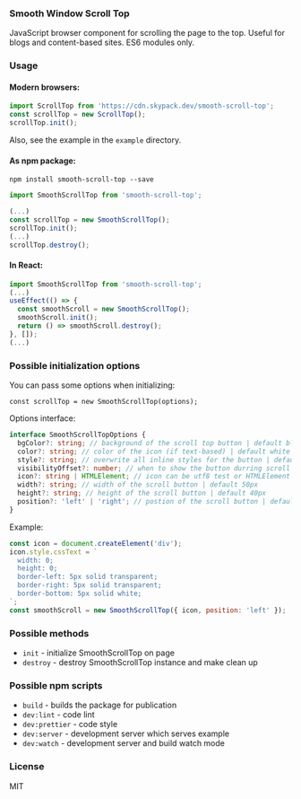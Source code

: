 ### Smooth Window Scroll Top

JavaScript browser component for scrolling the page to the top. Useful for blogs and content-based sites.
ES6 modules only.

### Usage

#### Modern browsers:

```javascript
import ScrollTop from 'https://cdn.skypack.dev/smooth-scroll-top';
const scrollTop = new ScrollTop();
scrollTop.init();
```

Also, see the example in the `example` directory.

#### As npm package:
```
npm install smooth-scroll-top --save
```

```javascript
import SmoothScrollTop from 'smooth-scroll-top';

(...)
const scrollTop = new SmoothScrollTop();
scrollTop.init();
(...)
scrollTop.destroy();
```

#### In React:

```javascript
import SmoothScrollTop from 'smooth-scroll-top';
(...)
useEffect(() => {
  const smoothScroll = new SmoothScrollTop();
  smoothScroll.init();
  return () => smoothScroll.destroy();
}, []);
(...)
```

### Possible initialization options

You can pass some options when initializing:

```
const scrollTop = new SmoothScrollTop(options);
```

Options interface:

```typescript
interface SmoothScrollTopOptions {
  bgColor?: string; // background of the scroll top button | default black
  color?: string; // color of the icon (if text-based) | default white
  style?: string; // overwrite all inline styles for the button | default undefined
  visibilityOffset?: number; // when to show the button durring scroll | default 200
  icon?: string | HTMLElement; // icon can be utf8 test or HTMLElement | default &#9650;
  width?: string; // width of the scroll button | default 50px
  height?: string; // height of the scroll button | default 40px
  position?: 'left' | 'right'; // postion of the scroll button | default right
}
```

Example: 

```javascript
const icon = document.createElement('div');
icon.style.cssText = `
  width: 0; 
  height: 0; 
  border-left: 5px solid transparent;
  border-right: 5px solid transparent;
  border-bottom: 5px solid white;
`;
const smoothScroll = new SmoothScrollTop({ icon, position: 'left' });

```

### Possible methods

- `init` - initialize SmoothScrollTop on page
- `destroy` - destroy SmoothScrollTop instance and make clean up

### Possible npm scripts

- `build` - builds the package for publication
- `dev:lint` - code lint
- `dev:prettier` - code style
- `dev:server` - development server which serves example
- `dev:watch` - development server and build watch mode

### License

MIT
